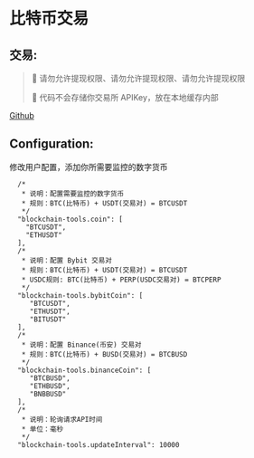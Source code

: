 # 比特币交易

## 交易:

> 📢 请勿允许提现权限、请勿允许提现权限、请勿允许提现权限
> 
> 📢 代码不会存储你交易所 APIKey，放在本地缓存内部

[Github](https://github.com/cryptochain-tools/blockchain-exchange)

## Configuration:

修改用户配置，添加你所需要监控的数字货币

```
  /*
   * 说明：配置需要监控的数字货币
   * 规则：BTC(比特币) + USDT(交易对) = BTCUSDT
   */
  "blockchain-tools.coin": [
    "BTCUSDT",
    "ETHUSDT"
  ],
  /*
   * 说明：配置 Bybit 交易对
   * 规则：BTC(比特币) + USDT(交易对) = BTCUSDT
   * USDC规则: BTC(比特币) + PERP(USDC交易对) = BTCPERP   
   */
  "blockchain-tools.bybitCoin": [
     "BTCUSDT",
     "ETHUSDT",
     "BITUSDT"
  ],
  /*
   * 说明：配置 Binance(币安) 交易对
   * 规则：BTC(比特币) + BUSD(交易对) = BTCBUSD
   */
  "blockchain-tools.binanceCoin": [
     "BTCBUSD",
     "ETHBUSD",
     "BNBBUSD"
  ],
  /*
   * 说明：轮询请求API时间
   * 单位：毫秒
   */
  "blockchain-tools.updateInterval": 10000
```
